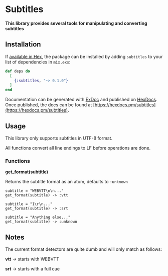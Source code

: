 # Subtitles

**This library provides several tools for manipulating and converting subtitles**

## Installation

If [available in Hex](https://hex.pm/docs/publish), the package can be installed
by adding `subtitles` to your list of dependencies in `mix.exs`:

```elixir
def deps do
  [
    {:subtitles, "~> 0.1.0"}
  ]
end
```

Documentation can be generated with [ExDoc](https://github.com/elixir-lang/ex_doc)
and published on [HexDocs](https://hexdocs.pm). Once published, the docs can
be found at [https://hexdocs.pm/subtitles](https://hexdocs.pm/subtitles).

## Usage

This library only supports subtitles in UTF-8 format.  

All functions convert all line endings to LF before operations are done.

### Functions

**get_format(subtitle)**

Returns the subtitle format as an atom, defaults to `:unknown`

```
subtitle = "WEBVTT\n\n..."
get_format(subtitle) -> :vtt

subtitle = "1\r\n..."
get_format(subtitle) -> :srt

subtitle = "Anything else..."
get_format(subtitle) -> :unknown
```

## Notes

The current format detectors are quite dumb and will only match as follows:  

**vtt** -> starts with WEBVTT  

**srt** -> starts with a full cue
